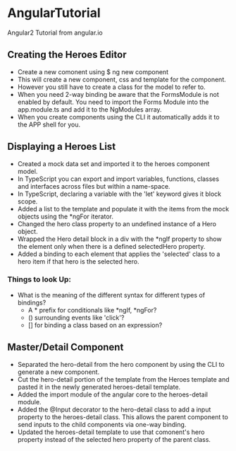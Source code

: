 # AngularTutorial
Angular2 Tutorial from angular.io

## Creating the Heroes Editor
* Create a new comonent using $ ng new component <componentName>
* This will create a new component, css and template for the component.
* However you still have to create a class for the model to refer to.
* When you need 2-way binding be aware that the FormsModule is not enabled
by default. You need to import the Forms Module into the app.module.ts and 
add it to the NgModules array.
* When you create components using the CLI it automatically adds it to the APP shell for you.

## Displaying a Heroes List
* Created a mock data set and imported it to the heroes component model.
* In TypeScript you can export and import variables, functions, classes and interfaces across files but within a name-space.
* In TypeScript, declaring a variable with the 'let' keyword gives it block scope.
* Added a list to the template and populate it with the items from the mock objects using the *ngFor iterator.
* Changed the hero class property to an undefined instance of a Hero object.
* Wrapped the Hero detail block in a div with the *ngIf property to show the element only when there is a defined selectedHero property.
* Added a binding to each element that applies the 'selected' class to a hero item if that hero is the selected hero.

### Things to look Up:
* What is the meaning of the different syntax for different types of bindings?
    * A * prefix for conditionals like *ngIf, *ngFor?
    * () surrounding events like 'click'?
    * [] for binding a class based on an expression?

## Master/Detail Component
* Separated the hero-detail from the hero component by using the CLI to generate a new component.
* Cut the hero-detail portion of the template from the Heroes template and pasted it in the newly generated heroes-detail template.
* Added the import module of the angular core to the heroes-detail module.
* Added the @Input decorator to the hero-detail class to add a input property to the heroes-detail class. This allows the parent component to send inputs to the child components via one-way binding.
* Updated the heroes-detail template to use that comonent's hero property instead of the selected hero property of the parent class.
